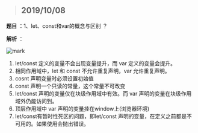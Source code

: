 > ## 2019/10/08

**题目** ：1、let、const和var的概念与区别 ？

**解析** ：

![mark](http://static.zxinc520.com/blog/20190926/0imlOVJDQTTd.png?imageslim)

1. let/const 定义的变量不会出现变量提升，而 var 定义的变量会提升。
2. 相同作用域中，let 和 const 不允许重复声明，var 允许重复声明。
3. cosnt 声明变量时必须设置初始值
4. const 声明一个只读的常量，这个常量不可改变
5. let/const 声明的变量仅在块级作用域中有效。而 var 声明的变量在块级作用域外仍能访问到。
6. 顶层作用域中 var 声明的变量挂在window上(浏览器环境)
7. let/const有暂时性死区的问题，即let/const 声明的变量，在定义之前都是不可用的。如果使用会抛出错误。

